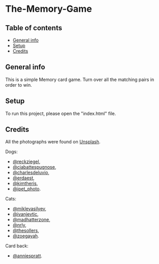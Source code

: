 # The-Memory-Game

## Table of contents
* [General info](#general-info)
* [Setup](#setup)
* [Credits](#credits)

## General info
This is a simple Memory card game. Turn over all the matching pairs in order to win.

## Setup
To run this project, please open the "index.html" file.

## Credits
All the photographs were found on [Unsplash](https://unsplash.com/).

Dogs:
* [@reckziegel](https://unsplash.com/@reckziegel),
* [@ciabattespugnose](https://unsplash.com/@ciabattespugnose),
* [@charlesdeluvio](https://unsplash.com/@charlesdeluvio),
* [@erdaest](https://unsplash.com/@erdaest),
* [@kimtheris](https://unsplash.com/@kimtheris),
* [@ipet_photo](https://unsplash.com/@ipet_photo).

Cats:
* [@miklevasilyev](https://unsplash.com/@miklevasilyev),
* [@ivanjevtic](https://unsplash.com/@ivanjevtic),
* [@madhatterzone](https://unsplash.com/@madhatterzone),
* [@nrly](https://unsplash.com/@nrly),
* [@thesollers](https://unsplash.com/@thesollers),
* [@zoegayah](https://unsplash.com/@zoegayah).

Card back:
* [@anniespratt](https://unsplash.com/@anniespratt).
